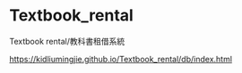 # Textbook_rental
Textbook rental/教科書租借系統

https://kidliumingjie.github.io/Textbook_rental/db/index.html
